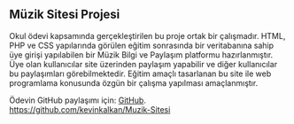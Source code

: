 ## Müzik Sitesi Projesi

Okul ödevi kapsamında gerçekleştirilen bu proje ortak bir çalışmadır. HTML, PHP ve CSS yapılarında görülen eğitim sonrasında bir veritabanına sahip üye girişi yapılabilen bir Müzik Bilgi ve Paylaşım platformu hazırlanmıştır. Üye olan kullanıcılar site üzerinden paylaşım yapabilir ve diğer kullanıcılar bu paylaşımları görebilmektedir. Eğitim amaçlı tasarlanan bu site ile web programlama konusunda özgün bir çalışma yapılması amaçlanmıştır. 

Ödevin GitHub paylaşımı için: [GitHub](https://github.com/kevinkalkan/Muzik-Sitesi).
https://github.com/kevinkalkan/Muzik-Sitesi

